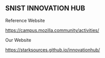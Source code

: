 ## SNIST INNOVATION HUB


Reference Website

https://campus.mozilla.community/activities/

Our Website


https://starksources.github.io/innovationhub/

